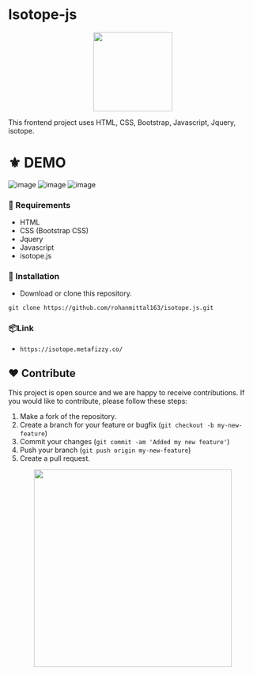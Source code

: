 # Isotope-js
<p align="center">
  <img src="https://www.8therate.com/wp-content/uploads/2021/09/clone-script-02.png" width="160" />
</p>
This frontend project uses HTML, CSS, Bootstrap, Javascript, Jquery, isotope. 

# ⚜ DEMO
![image](https://user-images.githubusercontent.com/97821844/213472452-b2286c25-a6c3-451f-b939-17d1ea5f5411.png)
![image](https://user-images.githubusercontent.com/97821844/213472548-39e6c739-c025-4f28-80fd-7896376c196e.png)
![image](https://user-images.githubusercontent.com/97821844/213472609-29d494dc-6ad3-4a7d-b494-5a6305d69dfb.png)


### 📌 Requirements 

- HTML 
- CSS (Bootstrap CSS)
- Jquery
- Javascript
- isotope.js

### 🔰 Installation 

- Download or clone this repository.
```
git clone https://github.com/rohanmittal163/isotope.js.git
```
### 📦Link
- `https://isotope.metafizzy.co/`

## ❤ Contribute
This project is open source and we are happy to receive contributions. If you would like to contribute, please follow these steps:

1. Make a fork of the repository.
2. Create a branch for your feature or bugfix (`git checkout -b my-new-feature`)
3. Commit your changes (`git commit -am 'Added my new feature'`)
4. Push your branch (`git push origin my-new-feature`)
5. Create a pull request.

<p align="center">
  <img src="https://user-images.githubusercontent.com/104341274/210186277-0d434bb0-80c0-43a9-b6b0-2e42e18c31a9.png" width="400" />
</p>

